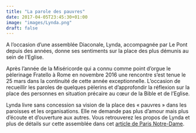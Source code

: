 ```yaml
---
title: "La parole des pauvres"
date: 2017-04-05T23:45:30+01:00
image: "images/Lynda.png"
draft: false
---
```


A l’occasion d’une assemblée Diaconale, Lynda, accompagnée par Le Pont depuis des années, donne ses sentiments sur la place des plus démunis au sein de l’Eglise.
<!--more-->
Après l’année de la Miséricorde qui a connu comme point d’orgue le pèlerinage Fratello à Rome en novembre 2016 une rencontre s’est tenue le 25 mars dans la continuité de cette année exceptionnelle. L’occasion de recueillir les paroles de quelques pèlerins et d’approfondir la réflexion sur la place des personnes en situation précaire au cœur de la Bible et de l’Eglise.

Lynda livre sans concession sa vision de la place des « pauvres » dans les paroisses et les organisations. Elle ne demande pas plus d’amour mais plus d’écoute et d’ouverture aux autres. Vous retrouverez les propos de Lynda et plus de détails sur cette assemblée dans cet [article de Paris Notre-Dame](http://www.lepont147.fr/wp-content/uploads/2017/04/Article-PND.pdf).
